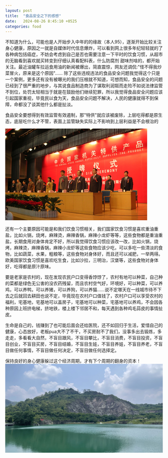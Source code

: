 ```yaml
---
layout: post
title:  "食品安全之下的感想"
date:   2024-08-26 8:45:10 +0525
categories: food
---
```


  不知道为什么，可能也是人开始步入中年的的缘故（本人95），逐渐开始比较关注身心健康，原因之一就是自媒体时代信息爆炸，可以看到网上很多年纪轻轻就的了各种病包括癌症，不妨会考虑到自己是否也需要注意一下平时的饮食习惯，从超市的无脑看到喜欢就买转变到仔细认真看配料表，什么防腐剂 甜味剂啥的，都开始关注。最近油罐车拉运食用油的新闻被爆出，简直震惊，网友还调侃:"怪不得我炒菜冒火，原来是这个原因"......
  除了这些违规违法的食品安全问题我觉得这个只是一个案例，更多还有没有被曝光的我们压根就不知道，可想而知，食品安全的问题已经到了很严重的地步，与其说食品制造商为了谋取利润铤而走险不如说法律监管不到位，处罚太轻相当于就是在鼓励他们继续犯罪，所以我觉得食品安全问题应该引起国家重视，毕竟民以食为天，食品安全问题不解决，人民的健康就得不到保障，命都没了谈其他什么都是扯淡。
  
  食品安全要想得到有效监管有效遏制，那"特供"就应该被废除，上层吃得都是原生态，底层吃什么才不管，表面上监管缺失实际上不影响到上层利益是不会根治的
  
  ![alt text](/assets/tg.jpg)

  还有一个主要原因可能是和我们饮食习惯相关，我们国家饮食习惯是喜欢重油重盐，比如火锅，烧烤，麻辣烫，麻辣香锅，麻辣小龙虾等等，这些食物都是重油重盐，长期食用对身体肯定不好，所以我觉得饮食习惯应该改一改，比如火锅，烧烤，麻辣烫，麻辣香锅，麻辣小龙虾等这些食物应该少吃，可以多吃一些清淡的食物，比如蔬菜，水果，粗粮等，这些食物对身体好，而且还可以减肥，一举两得。欧美国家饮食习惯是喜欢吃生食，比如沙拉，三明治，汉堡等，这些食物对身体好，吃得都是原汁原味。

  要是老家是农村的，现在发现农民户口变得香饽饽了，农村有地可以种菜，自己种的菜都是绿色无公害的没农药残留，而且农村空气好，环境好，可以种菜，可以养鸡，可以养鸭，可以养猪，可以养狗，可以养猫......说不定哪天在一线城市待不下去之后就回去耕田也说不定，毕竟现在农村户口值钱了，农村户口可以享受农村的福利，宅基地，宅基地可以盖房子，宅基地可以种菜，宅基地可以养鸡，不会因各种原因上班挤电梯，挤地铁，楼上楼下邻居不和，每天遇到各种鸡毛蒜皮的事情扯皮。

  生命是自己的，钱赚到了也可能后面会还给医院，还不如回归于生活，爱惜自己的健康，心态放好，老板pua大不了不干，不买房耐不了我们，没事多出去锻炼，多走走，多看看大自然，不盲目跟风，不盲目攀比，不盲目消费，不盲目投资，不盲目创业，不盲目买房，不盲目结婚，不盲目生娃，不盲目养娃，不盲目养老，不盲目做任何事情，不盲目做任何决定，不盲目做任何选择定。

  保持良好的身心健康躲过这个经济周期，才有下个周期的翻身的资本！
  ![alt text](/assets/IMG_2366.jpg)